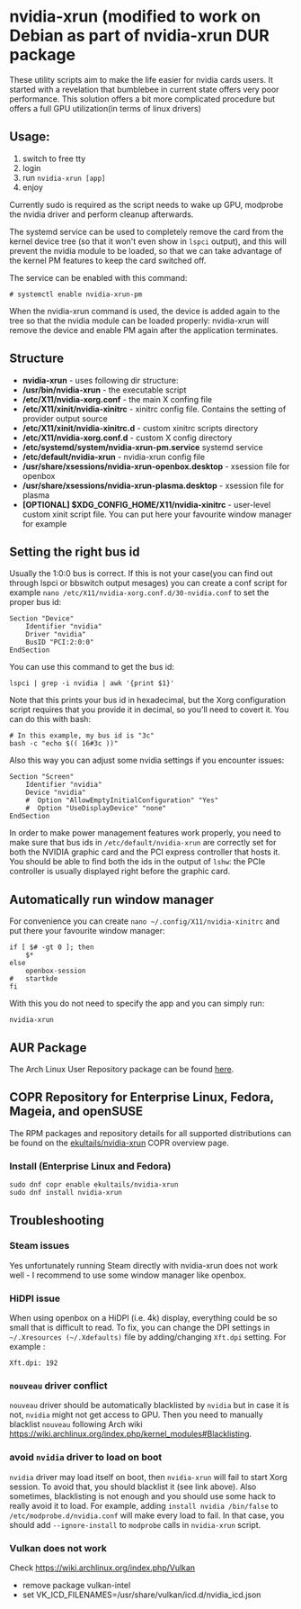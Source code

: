 # nvidia-xrun (modified to work on Debian as part of nvidia-xrun DUR package
These utility scripts aim to make the life easier for nvidia cards users.
It started with a revelation that bumblebee in current state offers very poor performance. This solution offers a bit more complicated procedure but offers a full GPU utilization(in terms of linux drivers)

## Usage:
  1. switch to free tty
  1. login
  1. run `nvidia-xrun [app]`
  1. enjoy

Currently sudo is required as the script needs to wake up GPU, modprobe the nvidia driver and perform cleanup afterwards.

The systemd service can be used to completely remove the card from the kernel
device tree (so that it won't even show in `lspci` output), and this will
prevent the nvidia module to be loaded, so that we can take advantage of the
kernel PM features to keep the card switched off.

The service can be enabled with this command:

```
# systemctl enable nvidia-xrun-pm
```

When the nvidia-xrun command is used, the device is added again to the tree so that the nvidia module can be loaded properly: nvidia-xrun will remove the device and enable PM again after the application terminates.

## Structure
* **nvidia-xrun** - uses following dir structure:
* **/usr/bin/nvidia-xrun** - the executable script
* **/etc/X11/nvidia-xorg.conf** - the main X confing file
* **/etc/X11/xinit/nvidia-xinitrc** - xinitrc config file. Contains the setting of provider output source
* **/etc/X11/xinit/nvidia-xinitrc.d** - custom xinitrc scripts directory
* **/etc/X11/nvidia-xorg.conf.d** - custom X config directory
* **/etc/systemd/system/nvidia-xrun-pm.service** systemd service
* **/etc/default/nvidia-xrun** - nvidia-xrun config file
* **/usr/share/xsessions/nvidia-xrun-openbox.desktop** - xsession file for openbox
* **/usr/share/xsessions/nvidia-xrun-plasma.desktop** - xsession file for plasma
* **[OPTIONAL] $XDG_CONFIG_HOME/X11/nvidia-xinitrc** - user-level custom xinit script file. You can put here your favourite window manager for example


## Setting the right bus id
Usually the 1:0:0 bus is correct. If this is not your case(you can find out through lspci or bbswitch output mesages) you can create
a conf script for example `nano /etc/X11/nvidia-xorg.conf.d/30-nvidia.conf` to set the proper bus id:

    Section "Device"
        Identifier "nvidia"
        Driver "nvidia"
        BusID "PCI:2:0:0"
    EndSection

You can use this command to get the bus id:

	lspci | grep -i nvidia | awk '{print $1}'

Note that this prints your bus id in hexadecimal, but the Xorg configuration
script requires that you provide it in decimal, so you'll need to covert it.
You can do this with bash:

    # In this example, my bus id is "3c"
    bash -c "echo $(( 16#3c ))"

Also this way you can adjust some nvidia settings if you encounter issues:

    Section "Screen"
        Identifier "nvidia"
        Device "nvidia"
        #  Option "AllowEmptyInitialConfiguration" "Yes"
        #  Option "UseDisplayDevice" "none"
    EndSection

In order to make power management features work properly, you need to make sure
that bus ids in `/etc/default/nvidia-xrun` are correctly set for both the
NVIDIA graphic card and the PCI express controller that hosts it. You should be
able to find both the ids in the output of `lshw`: the PCIe controller is
usually displayed right before the graphic card.

## Automatically run window manager
For convenience you can create `nano ~/.config/X11/nvidia-xinitrc` and put there your favourite window manager:

    if [ $# -gt 0 ]; then
        $*
    else
        openbox-session
    #   startkde
    fi


With this you do not need to specify the app and you can simply run:

    nvidia-xrun

## AUR Package
The Arch Linux User Repository package can be found [here](https://aur.archlinux.org/packages/nvidia-xrun/).

## COPR Repository for Enterprise Linux, Fedora, Mageia, and openSUSE
The RPM packages and repository details for all supported distributions can be found on the [ekultails/nvidia-xrun](https://copr.fedorainfracloud.org/coprs/ekultails/nvidia-xrun/) COPR overview page.

### Install (Enterprise Linux and Fedora)

```
sudo dnf copr enable ekultails/nvidia-xrun
sudo dnf install nvidia-xrun
```

## Troubleshooting
### Steam issues
Yes unfortunately running Steam directly with nvidia-xrun does not work well - I recommend to use some window manager like openbox.

### HiDPI issue
When using openbox on a HiDPI (i.e. 4k) display, everything could be so small that is difficult to read.
To fix, you can change the DPI settings in `~/.Xresources (~/.Xdefaults)` file by adding/changing `Xft.dpi` setting. For example :

```
Xft.dpi: 192
```

### `nouveau` driver conflict
`nouveau` driver should be automatically blacklisted by `nvidia` but in case it is not, `nvidia` might not get access to GPU. Then you need to manually blacklist `nouveau` following Arch wiki https://wiki.archlinux.org/index.php/kernel_modules#Blacklisting.

### avoid `nvidia` driver to load on boot
`nvidia` driver may load itself on boot, then `nvidia-xrun` will fail to start Xorg session.
To avoid that, you should blacklist it (see link above).
Also sometimes, blacklisting is not enough and you should use some hack to really avoid it to load.
For example, adding `install nvidia /bin/false` to `/etc/modprobe.d/nvidia.conf` will make every load to fail.
In that case, you should add `--ignore-install` to `modprobe` calls in `nvidia-xrun` script.

### Vulkan does not work
Check https://wiki.archlinux.org/index.php/Vulkan
* remove package vulkan-intel
* set VK_ICD_FILENAMES=/usr/share/vulkan/icd.d/nvidia_icd.json
